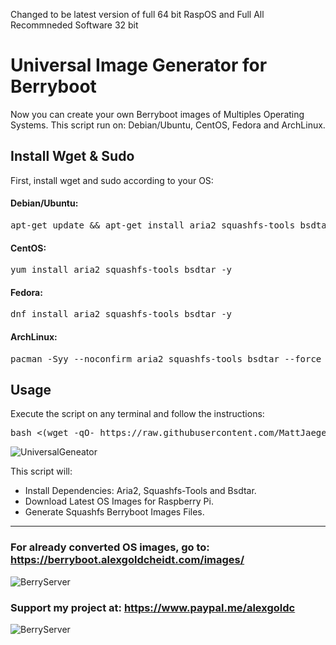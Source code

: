 Changed to be latest version of full 64 bit RaspOS and Full All Recommneded Software 32 bit

# Universal Image Generator for Berryboot
Now you can create your own Berryboot images of Multiples Operating Systems. This script run on: Debian/Ubuntu, CentOS, Fedora and ArchLinux. 
## Install Wget & Sudo
First, install wget and sudo according to your OS:

#### Debian/Ubuntu:
<pre>apt-get update && apt-get install aria2 squashfs-tools bsdtar -y</pre>
#### CentOS:
<pre>yum install aria2 squashfs-tools bsdtar -y</pre>
#### Fedora:
<pre>dnf install aria2 squashfs-tools bsdtar -y</pre>
#### ArchLinux:
<pre>pacman -Syy --noconfirm aria2 squashfs-tools bsdtar --force</pre>
## Usage
Execute the script on any terminal and follow the instructions:
<pre>bash <(wget -qO- https://raw.githubusercontent.com/MattJaegerCO/Universal-Image-Generator-for-Berryboot/master/universal_image_generator_berryboot.sh)</pre>

![UniversalGeneator](https://home.alexgoldcheidt.com/upload-arfalyjs/hotlink-ok/universal_image_generator_for_berryboot_berryserver-opt-1615582212-51.png)

This script will:
<ul>
 	<li>Install Dependencies: Aria2, Squashfs-Tools and Bsdtar.</li>
 	<li>Download Latest OS Images for Raspberry Pi.</li> 	
 	<li>Generate Squashfs Berryboot Images Files.</li>
</ul>

<hr>

### For already converted OS images, go to: <a target="_blank" href="https://berryboot.alexgoldcheidt.com/images/">https://berryboot.alexgoldcheidt.com/images/</a>

![BerryServer](https://home.alexgoldcheidt.com/upload-arfalyjs/hotlink-ok/logo_berryserver_website_2020_150x150_opt-1615391161-71.png)

### Support my project at: <a target="_blank" href="https://www.paypal.me/alexgoldc">https://www.paypal.me/alexgoldc</a>

![BerryServer](https://home.alexgoldcheidt.com/upload-arfalyjs/hotlink-ok/website_support_paypal-1560271174-695.png)

&nbsp;
